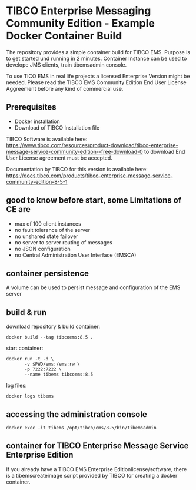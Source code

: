 # TIBCO Enterprise Messaging Community Edition - Example Docker Container Build


The repository provides a simple container build for TIBCO EMS.
Purpose is to get started und running in 2 minutes.
Container Instance can be used to develope JMS clients, train tibemsadmin console.  

To use TICO EMS in real life projects a licensed Enterprise Version might be needed. 
Please read the TIBCO EMS Community Edition End User License Aggreement before any kind of commercial use.

## Prerequisites
- Docker installation
- Download of TIBCO Installation file

TIBCO Software is available here:
https://www.tibco.com/resources/product-download/tibco-enterprise-message-service-community-edition--free-download-0
to download End User License agreement must be accepted.

Documentation by TIBCO for this version is available here:
https://docs.tibco.com/products/tibco-enterprise-message-service-community-edition-8-5-1


## good to know before start, some Limitations of CE are
- max of 100 client instances
- no fault tolerance of the server
- no unshared state failover
- no server to server routing of messages
- no JSON configuration
- no Central Administration User Interface (EMSCA)

## container persistence
A volume can be used to persist message and configuration of the EMS server

## build & run
download repository & build container:

```
docker build --tag tibcoems:8.5 .
```

start container:
```
docker run -t -d \ 
       -v $PWD/ems:/ems:rw \
       -p 7222:7222 \
       --name tibems tibcoems:8.5  
```
log files:
```
docker logs tibems
```
## accessing the administration console
```
docker exec -it tibems /opt/tibco/ems/8.5/bin/tibemsadmin
```
## container for TIBCO Enterprise Message Service Enterprise Edition
If you already have a TIBCO EMS Enterprise Editionlicense/software, there is a tibemscreateimage script provided by TIBCO
 for creating a docker container.


